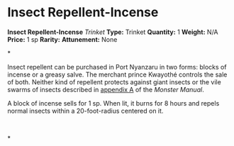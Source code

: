 # Insect Repellent-Incense

**Insect Repellent-Incense**
_Trinket_
**Type:** Trinket
**Quantity:** 1
**Weight:** N/A
**Price:** 1 sp
**Rarity:** 
**Attunement:** None

*<p>Insect repellent can be purchased in Port Nyanzaru in two forms: blocks of incense or a greasy salve. The merchant prince Kwayothé controls the sale of both. Neither kind of repellent protects against giant insects or the vile swarms of insects described in <a href="https://www.dndbeyond.com/compendium/rules/mm/miscellaneous-creatures">appendix A</a> of the *Monster Manual*.

A block of incense sells for 1 sp. When lit, it burns for 8 hours and repels normal insects within a 20-foot-radius centered on it.

 </p>*